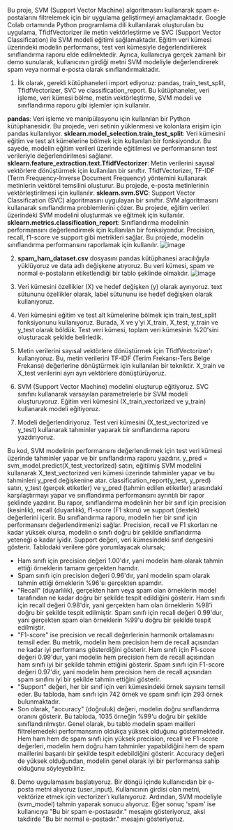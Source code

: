Bu proje, SVM (Support Vector Machine) algoritmasını kullanarak spam e-postalarını filtrelemek için bir uygulama geliştirmeyi amaçlamaktadır. Google Colab ortamında Python programlama dili kullanılarak oluşturulan bu uygulama, TfidfVectorizer ile metin vektörleştirme ve SVC (Support Vector Classification) ile SVM modeli eğitimi sağlamaktadır. Eğitim veri kümesi üzerindeki modelin performansı, test veri kümesiyle değerlendirilerek sınıflandırma raporu elde edilmektedir. Ayrıca, kullanıcıya gerçek zamanlı bir demo sunularak, kullanıcının girdiği metni SVM modeliyle değerlendirerek spam veya normal e-posta olarak sınıflandırmaktadır.
1.	İlk olarak, gerekli kütüphaneleri import ediyoruz: pandas, train_test_split, TfidfVectorizer, SVC ve classification_report. Bu kütüphaneler, veri işleme, veri kümesi bölme, metin vektörleştirme, SVM modeli ve sınıflandırma raporu gibi işlemler için kullanılır.

**pandas**: Veri işleme ve manipülasyonu için kullanılan bir Python kütüphanesidir. Bu projede, veri setinin yüklenmesi ve kolonlara erişim için pandas kullanılıyor.
**sklearn.model_selection.train_test_split**: Veri kümesini eğitim ve test alt kümelerine bölmek için kullanılan bir fonksiyondur. Bu sayede, modelin eğitim verileri üzerinde eğitilmesi ve performansının test verileriyle değerlendirilmesi sağlanır.
**sklearn.feature_extraction.text.TfidfVectorizer**: Metin verilerini sayısal vektörlere dönüştürmek için kullanılan bir sınıftır. TfidfVectorizer, TF-IDF (Term Frequency-Inverse Document Frequency) yöntemini kullanarak metinlerin vektörel temsilini oluşturur. Bu projede, e-posta metinlerinin vektörleştirilmesi için kullanılır.
**sklearn.svm.SVC**: Support Vector Classification (SVC) algoritmasını uygulayan bir sınıftır. SVM algoritmasını kullanarak sınıflandırma problemlerini çözer. Bu projede, eğitim verileri üzerindeki SVM modelini oluşturmak ve eğitmek için kullanılır.
**sklearn.metrics.classification_report**: Sınıflandırma modelinin performansını değerlendirmek için kullanılan bir fonksiyondur. Precision, recall, f1-score ve support gibi metrikleri sağlar. Bu projede, modelin sınıflandırma performansını raporlamak için kullanılır.
![image](https://github.com/KardelRuveyda/detect-email-spam-vs-ham/assets/33912144/d5531ca4-efe5-459f-b18e-195e30a0e7ef)

2.	**spam_ham_dataset.csv** dosyasını pandas kütüphanesi aracılığıyla yüklüyoruz ve data adlı değişkene atıyoruz. Bu veri kümesi, spam ve normal e-postaların etiketlendiği bir tablo şeklinde olmalıdır.
 ![image](https://github.com/KardelRuveyda/detect-email-spam-vs-ham/assets/33912144/2eb60e87-37ea-4cdb-b032-22acc0d5556e)
3.	Veri kümesini özellikler (X) ve hedef değişken (y) olarak ayırıyoruz. text sütununu özellikler olarak, label sütununu ise hedef değişken olarak kullanıyoruz.
 
4.	Veri kümesini eğitim ve test alt kümelerine bölmek için train_test_split fonksiyonunu kullanıyoruz. Burada, X ve y'yi X_train, X_test, y_train ve y_test olarak böldük. Test veri kümesi, toplam veri kümesinin %20'sini oluşturacak şekilde belirledik.
 
5.	Metin verilerini sayısal vektörlere dönüştürmek için TfidfVectorizer'ı kullanıyoruz. Bu, metin verilerini TF-IDF (Terim Frekansı-Ters Belge Frekansı) değerlerine dönüştürmek için kullanılan bir tekniktir. X_train ve X_test verilerini ayrı ayrı vektörlere dönüştürüyoruz.
 
6.	SVM (Support Vector Machine) modelini oluşturup eğitiyoruz. SVC sınıfını kullanarak varsayılan parametrelerle bir SVM modeli oluşturuyoruz. Eğitim veri kümesini (X_train_vectorized ve y_train) kullanarak modeli eğitiyoruz.
 
7.	Modeli değerlendiriyoruz. Test veri kümesini (X_test_vectorized ve y_test) kullanarak tahminler yaparak bir sınıflandırma raporu yazdırıyoruz.
 


Bu kod, SVM modelinin performansını değerlendirmek için test veri kümesi üzerinde tahminler yapar ve bir sınıflandırma raporu yazdırır. y_pred = svm_model.predict(X_test_vectorized) satırı, eğitilmiş SVM modelini kullanarak X_test_vectorized veri kümesi üzerinde tahminler yapar ve bu tahminleri y_pred değişkenine atar.
classification_report(y_test, y_pred) satırı, y_test (gerçek etiketler) ve y_pred (tahmin edilen etiketler) arasındaki karşılaştırmayı yapar ve sınıflandırma performansını ayrıntılı bir rapor şeklinde yazdırır. Bu rapor, sınıflandırma modelinin her bir sınıf için precision (kesinlik), recall (duyarlılık), f1-score (F1 skoru) ve support (destek) değerlerini içerir.
Bu sınıflandırma raporu, modelin her bir sınıf için performansını değerlendirmenizi sağlar. Precision, recall ve F1 skorları ne kadar yüksek olursa, modelin o sınıfı doğru bir şekilde sınıflandırma yeteneği o kadar iyidir. Support değeri, veri kümesindeki sınıf dengesini gösterir.
Tablodaki verilere göre yorumlayacak olursak; 
-	Ham sınıfı için precision değeri 1.00'dır, yani modelin ham olarak tahmin ettiği örneklerin tamamı gerçekten hamdır.
-	Spam sınıfı için precision değeri 0.96'dır, yani modelin spam olarak tahmin ettiği örneklerin %96'sı gerçekten spamdır.
-	"Recall" (duyarlılık), gerçekten ham veya spam olan örneklerin model tarafından ne kadar doğru bir şekilde tespit edildiğini gösterir. Ham sınıfı için recall değeri 0.98'dir, yani gerçekten ham olan örneklerin %98'i doğru bir şekilde tespit edilmiştir. Spam sınıfı için recall değeri 0.99'dur, yani gerçekten spam olan örneklerin %99'u doğru bir şekilde tespit edilmiştir.
-	"F1-score" ise precision ve recall değerlerinin harmonik ortalamasını temsil eder. Bu metrik, modelin hem precision hem de recall açısından ne kadar iyi performans gösterdiğini gösterir. Ham sınıfı için F1-score değeri 0.99'dur, yani modelin hem precision hem de recall açısından ham sınıfı iyi bir şekilde tahmin ettiğini gösterir. Spam sınıfı için F1-score değeri 0.97'dir, yani modelin hem precision hem de recall açısından spam sınıfını iyi bir şekilde tahmin ettiğini gösterir. 
-	"Support" değeri, her bir sınıf için veri kümesindeki örnek sayısını temsil eder. Bu tabloda, ham sınıfı için 742 örnek ve spam sınıfı için 293 örnek bulunmaktadır.
-	Son olarak, "accuracy" (doğruluk) değeri, modelin doğru sınıflandırma oranını gösterir. Bu tabloda, 1035 örneğin %99'u doğru bir şekilde sınıflandırılmıştır.
Genel olarak, bu tablo modelin spam mailleri filtrelemedeki performansının oldukça yüksek olduğunu göstermektedir. Hem ham hem de spam sınıfı için yüksek precision, recall ve F1-score değerleri, modelin hem doğru ham tahminler yapabildiğini hem de spam maillerini başarılı bir şekilde tespit edebildiğini gösterir. Accuracy değeri de yüksek olduğundan, modelin genel olarak iyi bir performansa sahip olduğunu söyleyebiliriz.
8.	Demo uygulamasını başlatıyoruz. Bir döngü içinde kullanıcıdan bir e-posta metni alıyoruz (user_input). Kullanıcının girdisi olan metni, vektörize etmek için vectorizer'ı kullanıyoruz. Ardından, SVM modeliyle (svm_model) tahmin yaparak sonucu alıyoruz. Eğer sonuç 'spam' ise kullanıcıya "Bu bir spam e-postasıdır." mesajını gösteriyoruz, aksi takdirde "Bu bir normal e-postadır." mesajını gösteriyoruz.
